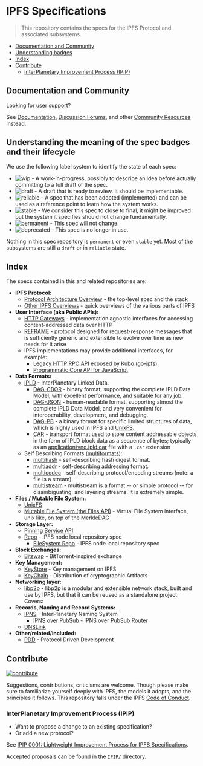 # IPFS Specifications

> This repository contains the specs for the IPFS Protocol and associated subsystems.

- [Documentation and Community](#documentation-and-community)
- [Understanding badges](#understanding-the-meaning-of-the-spec-badges-and-their-lifecycle)
- [Index](#index)
- [Contribute](#contribute)
  - [InterPlanetary Improvement Process (IPIP)](#interplanetary-improvement-process-ipip)

## Documentation and Community

Looking for user support?

See [Documentation](https://docs.ipfs.io),
[Discussion Forums](https://discuss.ipfs.io/), and other
[Community Resources](https://docs.ipfs.io/community/) instead.

## Understanding the meaning of the spec badges and their lifecycle

We use the following label system to identify the state of each spec:

- ![wip](https://img.shields.io/badge/status-wip-orange.svg?style=flat-square) - A work-in-progress, possibly to describe an idea before actually committing to a full draft of the spec.
- ![draft](https://img.shields.io/badge/status-draft-yellow.svg?style=flat-square) - A draft that is ready to review. It should be implementable.
- ![reliable](https://img.shields.io/badge/status-reliable-green.svg?style=flat-square) - A spec that has been adopted (implemented) and can be used as a reference point to learn how the system works.
- ![stable](https://img.shields.io/badge/status-stable-brightgreen.svg?style=flat-square) - We consider this spec to close to final, it might be improved but the system it specifies should not change fundamentally.
- ![permanent](https://img.shields.io/badge/status-permanent-blue.svg?style=flat-square) - This spec will not change.
- ![deprecated](https://img.shields.io/badge/status-deprecated-red.svg?style=flat-square) - This spec is no longer in use.

Nothing in this spec repository is `permanent` or even `stable` yet. Most of the subsystems are still a `draft` or in `reliable` state.

## Index

The specs contained in this and related repositories are:

- **IPFS Protocol:**
  - [Protocol Architecture Overview](./ARCHITECTURE.md) - the top-level spec and the stack
  - [Other IPFS Overviews](/overviews) - quick overviews of the various parts of IPFS
- **User Interface (aka Public APIs):**
  - [HTTP Gateways](./http-gateways/) - implementation agnostic interfaces for accessing content-addressed data over HTTP
  - [REFRAME](./reframe/) - protocol designed for request-response messages that is sufficiently generic and extensible to evolve over time as new needs for it arise
  - IPFS implementations may provide additional interfaces, for example:
    - [Legacy HTTP RPC API exposed by Kubo (go-ipfs)](https://docs.ipfs.io/reference/http/api/)
    - [Programmatic Core API for JavaScript](https://github.com/ipfs/js-ipfs/tree/master/docs/core-api#readme)
- **Data Formats:**
  - [IPLD](https://ipld.io/specs/) - InterPlanetary Linked Data.
    - [DAG-CBOR](https://ipld.io/docs/codecs/known/dag-cbor/) -  binary format, supporting the complete IPLD Data Model, with excellent performance, and suitable for any job.
    - [DAG-JSON](https://ipld.io/docs/codecs/known/dag-json/) - human-readable format, supporting almost the complete IPLD Data Model, and very convenient for interoperability, development, and debugging.
    - [DAG-PB](https://ipld.io/docs/codecs/known/dag-pb/) - a binary format for specific limited structures of data, which is highly used in IPFS and [UnixFS](./UNIXFS.md).
    - [CAR](https://ipld.io/specs/transport/car/) - transport format used to store content addressable objects in the form of IPLD block data as a sequence of bytes; typically as an [application/vnd.ipld.car](https://www.iana.org/assignments/media-types/application/vnd.ipld.car) file with a `.car` extension
  - Self Describing Formats ([multiformats](http://github.com/multiformats/multiformats)):
    - [multihash](https://github.com/multiformats/multihash) - self-describing hash digest format.
    - [multiaddr](https://github.com/multiformats/multiaddr) - self-describing addressing format.
    - [multicodec](https://github.com/multiformats/multicodec) - self-describing protocol/encoding streams (note: a file is a stream).
    - [multistream](https://github.com/multiformats/multistream) - multistream is a format -- or simple protocol -- for disambiguating, and layering streams. It is extremely simple.
- **Files / Mutable File System:**
  - [UnixFS](./UNIXFS.md)
  - [Mutable File System (the Files API)](./MUTABLE_FILE_SYSTEM.md) - Virtual File System interface, unix like, on top of the MerkleDAG
- **Storage Layer:**
  - [Pinning Service API](https://ipfs.github.io/pinning-services-api-spec/)
  - [Repo](./REPO.md) - IPFS node local repository spec
    - [FileSystem Repo](./REPO_FS.md) - IPFS node local repository spec
- **Block Exchanges:**
  - [Bitswap](./BITSWAP.md) - BitTorrent-inspired exchange
- **Key Management:**
  - [KeyStore](./KEYSTORE.md) - Key management on IPFS
  - [KeyChain](./KEYCHAIN.md) - Distribution of cryptographic Artifacts
- **Networking layer:**
  - [libp2p](https://github.com/libp2p/specs) - libp2p is a modular and extensible network stack, built and use by IPFS, but that it can be reused as a standalone project. Covers:
- **Records, Naming and Record Systems:**
  - [IPNS](./ipns/IPNS.md) - InterPlanetary Naming System
    - [IPNS over PubSub](./ipns/IPNS_PUBSUB.md) - IPNS over PubSub Router
  - [DNSLink](https://dnslink.dev)
- **Other/related/included:**
  - [PDD](https://github.com/ipfs/pdd) - Protocol Driven Development

## Contribute

[![contribute](https://cdn.rawgit.com/jbenet/contribute-ipfs-gif/master/img/contribute.gif)](https://github.com/ipfs/community/blob/master/CONTRIBUTING.md)

Suggestions, contributions, criticisms are welcome. Though please make sure to familiarize yourself deeply with IPFS, the models it adopts, and the principles it follows.
This repository falls under the IPFS [Code of Conduct](https://github.com/ipfs/community/blob/master/code-of-conduct.md).

### InterPlanetary Improvement Process (IPIP)

- Want to propose a change to an existing specification?
- Or add a new protocol?

See [IPIP 0001: Lightweight Improvement Process for IPFS Specifications](./IPIP/0001-lightweight-improvement-proposal-process.md).

Accepted proposals can be found in the [`IPIP/`](./IPIP/) directory.

